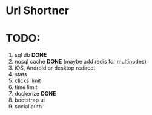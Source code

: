 # Url Shortner

# TODO:

1) sql db **DONE**
2) nosql cache **DONE** (maybe add redis for multinodes)
3) iOS, Android or desktop redirect
4) stats
5) clicks limit
6) time limit 
7) dockerize **DONE**
8) bootstrap ui
9) social auth
